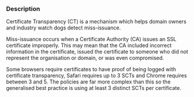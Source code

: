 ### Description

Certificate Transparency (CT) is a mechanism which helps domain owners and industry watch dogs detect miss-issuance.

Miss-issuance occurs when a Certificate Authority (CA) issues an SSL certificate improperly.
This may mean that the CA included incorrect information in the certificate, issued the certificate to someone who did not represent the organisation or domain, or was even compromised.

Some browsers require certificates to have proof of being logged with certificate transparency, Safari requires up to 3 SCTs and Chrome requires between 3 and 5. The policies are far more complex than this so the generalised best practice is using at least 3 distinct SCTs per certificate.
